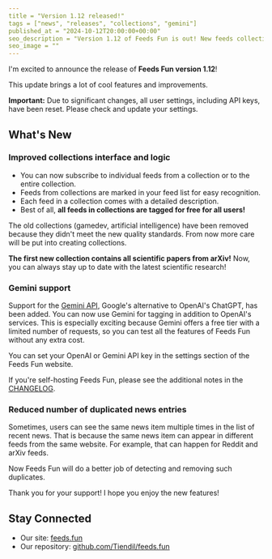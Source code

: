 ```yaml
---
title = "Version 1.12 released!"
tags = ["news", "releases", "collections", "gemini"]
published_at = "2024-10-12T20:00:00+00:00"
seo_description = "Version 1.12 of Feeds Fun is out! New feeds collections functionality, Gemini support, and more."
seo_image = ""
---
```


I'm excited to announce the release of **Feeds Fun version 1.12**!

This update brings a lot of cool features and improvements.

**Important:** Due to significant changes, all user settings, including API keys, have been reset. Please check and update your settings.

## What's New

### Improved collections interface and logic

- You can now subscribe to individual feeds from a collection or to the entire collection.
- Feeds from collections are marked in your feed list for easy recognition.
- Each feed in a collection comes with a detailed description.
- Best of all, **all feeds in collections are tagged for free for all users!**

The old collections (gamedev, artificial intelligence) have been removed because they didn't meet the new quality standards. From now more care will be put into creating collections.

**The first new collection contains all scientific papers from arXiv!** Now, you can always stay up to date with the latest scientific research!

### Gemini support

Support for the [Gemini API](https://ai.google.dev/), Google's alternative to OpenAI's ChatGPT, has been added. You can now use Gemini for tagging in addition to OpenAI's services. This is especially exciting because Gemini offers a free tier with a limited number of requests, so you can test all the features of Feeds Fun without any extra cost.

You can set your OpenAI or Gemini API key in the settings section of the Feeds Fun website.

If you're self-hosting Feeds Fun, please see the additional notes in the [CHANGELOG](https://github.com/Tiendil/feeds.fun/blob/main/changes/2024-10-12T09-11-16_1.12.0.md).

### Reduced number of duplicated news entries

Sometimes, users can see the same news item multiple times in the list of recent news. That is because the same news item can appear in different feeds from the same website. For example, that can happen for Reddit and arXiv feeds.

Now Feeds Fun will do a better job of detecting and removing such duplicates.

Thank you for your support! I hope you enjoy the new features!

## Stay Connected

- Our site: [feeds.fun](https://feeds.fun/)
- Our repository: [github.com/Tiendil/feeds.fun](https://github.com/Tiendil/feeds.fun)
